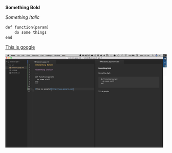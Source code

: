 **Something Bold**

*Something Italic*

```
def function(param)
	do some things
end
```

[This is google](http://www.google.com)

![This is our picture](work.png)
